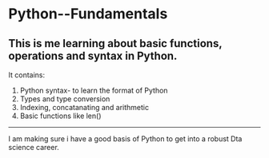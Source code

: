 # Python--Fundamentals
This is me learning about basic functions, operations  and syntax in Python.
---------------------------------------------------------
It contains:
1) Python syntax- to learn the format of Python 
2) Types and type conversion 
3) Indexing, concatanating and arithmetic 
4) Basic functions like len()
---------------------------------------------------------
I am making sure i have a good basis of Python to get into a robust Dta science career. 
